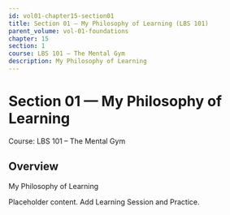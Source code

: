 ```yaml
---
id: vol01-chapter15-section01
title: Section 01 — My Philosophy of Learning (LBS 101)
parent_volume: vol-01-foundations
chapter: 15
section: 1
course: LBS 101 – The Mental Gym
description: My Philosophy of Learning
---
```



# Section 01 — My Philosophy of Learning
Course: LBS 101 – The Mental Gym

## Overview
My Philosophy of Learning


Placeholder content. Add Learning Session and Practice.
